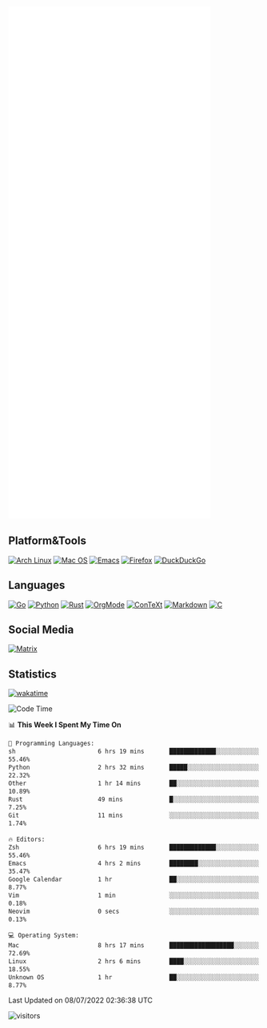 ![Metrics](https://github.com/SteamedFish/SteamedFish/blob/master/github-metrics.svg)

## Platform&Tools

[![Arch Linux](https://img.shields.io/badge/ArchLinux-1793D1?logo=arch-linux&logoColor=fff&style=flat-square)](https://archlinux.org/)
[![Mac OS](https://img.shields.io/badge/MacOS-000000?style=flat-square&logo=macos&logoColor=F0F0F0)](https://www.apple.com/macos/)
[![Emacs](https://img.shields.io/badge/Emacs-%237F5AB6.svg?&style=flat-square&logo=gnu-emacs&logoColor=white)](https://www.gnu.org/software/emacs/)
[![Firefox](https://img.shields.io/badge/Firefox-FF7139?style=flat-square&logo=Firefox-Browser&logoColor=white)](https://firefox.com/)
[![DuckDuckGo](https://img.shields.io/badge/DuckDuckGo-DE5833?style=flat-square&logo=DuckDuckGo&logoColor=white)](https://duckduckgo.com/)

## Languages

[![Go](https://img.shields.io/badge/Golang-%2300ADD8.svg?style=flat-square&logo=go&logoColor=white)](https://golang.org/)
[![Python](https://img.shields.io/badge/Python-3670A0?style=flat-square&logo=python&logoColor=ffdd54)](https://www.python.org/)
[![Rust](https://img.shields.io/badge/Rust-%23000000.svg?style=flat-square&logo=rust&logoColor=white)](https://www.rust-lang.org/)
[![OrgMode](https://img.shields.io/badge/OrgMode-%23000000.svg?style=flat-square&logo=org&logoColor=white)](https://orgmode.org/)
[![ConTeXt](https://img.shields.io/badge/ConTeXt-%23008080.svg?style=flat-square&logo=latex&logoColor=white)](https://contextgarden.net/)
[![Markdown](https://img.shields.io/badge/MarkDown-%23000000.svg?style=flat-square&logo=markdown&logoColor=white)](https://daringfireball.net/projects/markdown/)
[![C](https://img.shields.io/badge/C-%2300599C.svg?style=flat-square&logo=c&logoColor=white)](https://www.iso.org/standard/74528.html)

## Social Media

[![Matrix](https://img.shields.io/badge/SteamedFish-2CA5E0?style=social&logo=matrix&logoColor=black)](https://matrix.to/#/@i:steamedfish.org)

## Statistics
[![wakatime](https://wakatime.com/badge/user/168280d6-fcf2-4b4f-ad3a-dc4612f35b38.svg)](https://wakatime.com/@168280d6-fcf2-4b4f-ad3a-dc4612f35b38)

<!--START_SECTION:waka-->
![Code Time](http://img.shields.io/badge/Code%20Time-1%2C912%20hrs%2013%20mins-blue)

📊 **This Week I Spent My Time On** 

```text
💬 Programming Languages: 
sh                       6 hrs 19 mins       █████████████░░░░░░░░░░░░   55.46% 
Python                   2 hrs 32 mins       █████░░░░░░░░░░░░░░░░░░░░   22.32% 
Other                    1 hr 14 mins        ██░░░░░░░░░░░░░░░░░░░░░░░   10.89% 
Rust                     49 mins             █░░░░░░░░░░░░░░░░░░░░░░░░   7.25% 
Git                      11 mins             ░░░░░░░░░░░░░░░░░░░░░░░░░   1.74%

🔥 Editors: 
Zsh                      6 hrs 19 mins       █████████████░░░░░░░░░░░░   55.46% 
Emacs                    4 hrs 2 mins        ████████░░░░░░░░░░░░░░░░░   35.47% 
Google Calendar          1 hr                ██░░░░░░░░░░░░░░░░░░░░░░░   8.77% 
Vim                      1 min               ░░░░░░░░░░░░░░░░░░░░░░░░░   0.18% 
Neovim                   0 secs              ░░░░░░░░░░░░░░░░░░░░░░░░░   0.13%

💻 Operating System: 
Mac                      8 hrs 17 mins       ██████████████████░░░░░░░   72.69% 
Linux                    2 hrs 6 mins        ████░░░░░░░░░░░░░░░░░░░░░   18.55% 
Unknown OS               1 hr                ██░░░░░░░░░░░░░░░░░░░░░░░   8.77%

```


 Last Updated on 08/07/2022 02:36:38 UTC
<!--END_SECTION:waka-->

![visitors](https://visitor-badge.laobi.icu/badge?page_id=SteamedFish.SteamedFish)

